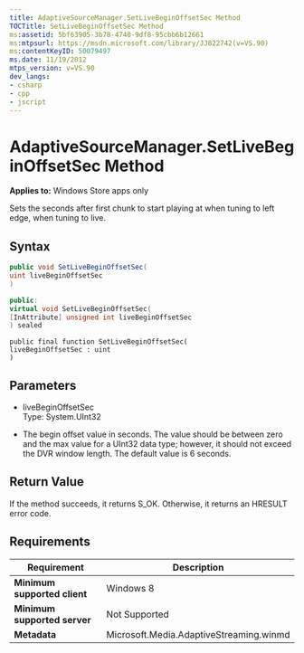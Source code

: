 ```yaml
---
title: AdaptiveSourceManager.SetLiveBeginOffsetSec Method
TOCTitle: SetLiveBeginOffsetSec Method
ms:assetid: 5bf63905-3b78-4740-9df8-95cbb6b12661
ms:mtpsurl: https://msdn.microsoft.com/library/JJ822742(v=VS.90)
ms:contentKeyID: 50079497
ms.date: 11/19/2012
mtps_version: v=VS.90
dev_langs:
- csharp
- cpp
- jscript
---
```


# AdaptiveSourceManager.SetLiveBeginOffsetSec Method

**Applies to:** Windows Store apps only

Sets the seconds after first chunk to start playing at when tuning to left edge, when tuning to live.

## Syntax

```csharp
public void SetLiveBeginOffsetSec(
uint liveBeginOffsetSec
)
```

```cpp
public:
virtual void SetLiveBeginOffsetSec(
[InAttribute] unsigned int liveBeginOffsetSec
) sealed
```

```jscript
public final function SetLiveBeginOffsetSec(
liveBeginOffsetSec : uint
)
```

## Parameters

  - liveBeginOffsetSec  
    Type: System.UInt32

  - The begin offset value in seconds. The value should be between zero and the max value for a UInt32 data type; however, it should not exceed the DVR window length. The default value is 6 seconds.  

## Return Value

If the method succeeds, it returns S\_OK. Otherwise, it returns an HRESULT error code.

## Requirements

|Requirement|Description|
|--- |--- |
|**Minimum supported client**|Windows 8|
|**Minimum supported server**|Not Supported|
|**Metadata**|Microsoft.Media.AdaptiveStreaming.winmd|
